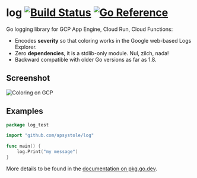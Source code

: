 # log [![Build Status](https://github.com/apsystole/log/actions/workflows/gotest.yml/badge.svg)](https://github.com/apsystole/log/actions) [![Go Reference](https://pkg.go.dev/badge/github.com/apsystole/log.svg)](https://pkg.go.dev/github.com/apsystole/log)

Go logging library for GCP App Engine, Cloud Run, Cloud Functions:

- Encodes **severity** so that coloring works in the Google web-based Logs Explorer.
- Zero **dependencies**, it is a stdlib-only module. Nul, zilch, nada!
- Backward compatible with older Go versions as far as 1.8.

## Screenshot

![Coloring on GCP](https://i.imgur.com/KXQfr8a.png)

## Examples

```go
package log_test

import "github.com/apsystole/log"

func main() {
    log.Print("my message")
}
```

More details to be found in the [documentation on pkg.go.dev](https://pkg.go.dev/github.com/apsystole/log).
